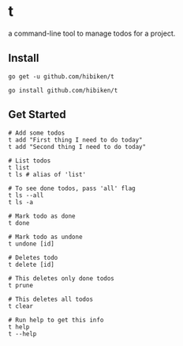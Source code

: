 # t
a command-line tool to manage todos for a project.

## Install
```shell
go get -u github.com/hibiken/t

go install github.com/hibiken/t
```


## Get Started
```shell
# Add some todos
t add "First thing I need to do today"
t add "Second thing I need to do today"

# List todos
t list
t ls # alias of 'list'

# To see done todos, pass 'all' flag
t ls --all
t ls -a

# Mark todo as done
t done

# Mark todo as undone
t undone [id]

# Deletes todo
t delete [id]

# This deletes only done todos
t prune

# This deletes all todos
t clear

# Run help to get this info
t help
t --help
```